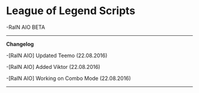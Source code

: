 # League of Legend Scripts
-RaIN AIO BETA
___
**Changelog**

-[RaIN AIO] Updated Teemo (22.08.2016)

-[RaIN AIO] Added Viktor (22.08.2016)

-[RaIN AIO] Working on Combo Mode (22.08.2016)
___

